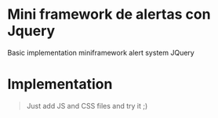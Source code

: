 # Mini framework de alertas con Jquery

Basic implementation miniframework alert system JQuery 

# Implementation

> Just add JS and CSS files and try it ;)

